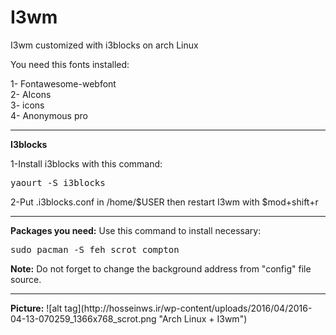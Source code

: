 # I3wm
I3wm customized with i3blocks on arch Linux

You need this fonts installed:

1- Fontawesome-webfont
<br>
2- AIcons
<br>
3- icons
<br>
4- Anonymous pro
<hr>

<b>I3blocks</b>

1-Install i3blocks with this command:
<pre>yaourt -S i3blocks</pre>

2-Put .i3blocks.conf in /home/$USER then restart I3wm with $mod+shift+r
<hr>
<b>Packages you need:</b>
Use this command to install necessary:
<pre>sudo pacman -S feh scrot compton</pre>
<b>Note:</b> Do not forget to change the background address from "config" file source.
<hr>
<b>Picture:</b>
![alt tag](http://hosseinws.ir/wp-content/uploads/2016/04/2016-04-13-070259_1366x768_scrot.png "Arch Linux + I3wm")
